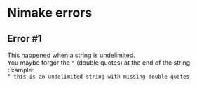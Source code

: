 # Nimake errors

## Error #1

This happened when a string is undelimited.<br />
You maybe forgor the `"` (double quotes) at the end of the string<br />
Example:<br />
`" this is an undelimited string with missing double quotes`
